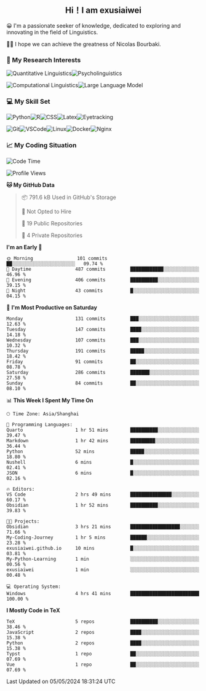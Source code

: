   

## <div align="center">Hi！I am exusiaiwei</div>  

😀 I'm a passionate seeker of knowledge, dedicated to exploring and innovating in the field of Linguistics.

🙋‍♂️ I hope we can achieve the greatness of Nicolas Bourbaki.

### 🔬 My Research Interests  

![Quantitative Linguistics](https://img.shields.io/badge/Quantitative%20Linguistics-%230072CC.svg?&style=for-the-badge&logo=appveyor&logoColor=white)![Psycholinguistics](https://img.shields.io/badge/Psycholinguistics-%2301a3a1.svg?&style=for-the-badge&logo=AWS%20Amplify&logoColor=white)

![Computational Linguistics](https://img.shields.io/badge/Computational%20Linguistics-%231877F2.svg?&style=for-the-badge&logo=Markdown&logoColor=white)![Large Language Model](https://img.shields.io/badge/Large%20Language%20Model-%23F76300.svg?&style=for-the-badge&logo=Android&logoColor=white)

### 💻 My Skill Set

![Python](https://img.shields.io/badge/Python-%2314354C.svg?style=for-the-badge&logo=python&logoColor=white&color=2AB3E3)![R](https://img.shields.io/badge/-R-276DC3?style=for-the-badge&logo=r&logoColor=white)![CSS](https://img.shields.io/badge/-CSS-1572B6?style=for-the-badge&logo=css3&logoColor=white)![Latex](https://img.shields.io/badge/-Latex-008080?style=for-the-badge&logo=latex&logoColor=white)![Eyetracking](https://img.shields.io/badge/Eyetracking-%230078D6?style=for-the-badge&logo=SearXNG&logoColor=#3050FF)

![Git](https://img.shields.io/badge/-Git-F05032?style=for-the-badge&logo=git&logoColor=white)![VSCode](https://img.shields.io/badge/-VSCode-007ACC?style=for-the-badge&logo=visual-studio-code&logoColor=white)![Linux](https://img.shields.io/badge/-Linux-FCC624?style=for-the-badge&logo=linux&logoColor=black)![Docker](https://img.shields.io/badge/-Docker-2496ED?style=for-the-badge&logo=docker&logoColor=white)![Nginx](https://img.shields.io/badge/-Nginx-009639?style=for-the-badge&logo=nginx&logoColor=white)

### 📈 My Coding Situation

<!--START_SECTION:waka-->
![Code Time](http://img.shields.io/badge/Code%20Time-120%20hrs%2059%20mins-blue)

![Profile Views](http://img.shields.io/badge/Profile%20Views-0-blue)

**🐱 My GitHub Data** 

> 📦 791.6 kB Used in GitHub's Storage 
 > 
> 🚫 Not Opted to Hire
 > 
> 📜 19 Public Repositories 
 > 
> 🔑 4 Private Repositories 
 > 
**I'm an Early 🐤** 

```text
🌞 Morning                101 commits         ██░░░░░░░░░░░░░░░░░░░░░░░   09.74 % 
🌆 Daytime                487 commits         ████████████░░░░░░░░░░░░░   46.96 % 
🌃 Evening                406 commits         ██████████░░░░░░░░░░░░░░░   39.15 % 
🌙 Night                  43 commits          █░░░░░░░░░░░░░░░░░░░░░░░░   04.15 % 
```
📅 **I'm Most Productive on Saturday** 

```text
Monday                   131 commits         ███░░░░░░░░░░░░░░░░░░░░░░   12.63 % 
Tuesday                  147 commits         ████░░░░░░░░░░░░░░░░░░░░░   14.18 % 
Wednesday                107 commits         ███░░░░░░░░░░░░░░░░░░░░░░   10.32 % 
Thursday                 191 commits         █████░░░░░░░░░░░░░░░░░░░░   18.42 % 
Friday                   91 commits          ██░░░░░░░░░░░░░░░░░░░░░░░   08.78 % 
Saturday                 286 commits         ███████░░░░░░░░░░░░░░░░░░   27.58 % 
Sunday                   84 commits          ██░░░░░░░░░░░░░░░░░░░░░░░   08.10 % 
```


📊 **This Week I Spent My Time On** 

```text
🕑︎ Time Zone: Asia/Shanghai

💬 Programming Languages: 
Quarto                   1 hr 51 mins        ██████████░░░░░░░░░░░░░░░   39.47 % 
Markdown                 1 hr 42 mins        █████████░░░░░░░░░░░░░░░░   36.44 % 
Python                   52 mins             █████░░░░░░░░░░░░░░░░░░░░   18.80 % 
Nushell                  6 mins              █░░░░░░░░░░░░░░░░░░░░░░░░   02.41 % 
JSON                     6 mins              █░░░░░░░░░░░░░░░░░░░░░░░░   02.16 % 

🔥 Editors: 
VS Code                  2 hrs 49 mins       ███████████████░░░░░░░░░░   60.17 % 
Obsidian                 1 hr 52 mins        ██████████░░░░░░░░░░░░░░░   39.83 % 

🐱‍💻 Projects: 
Obsidian                 3 hrs 21 mins       ██████████████████░░░░░░░   71.66 % 
My-Coding-Journey        1 hr 5 mins         ██████░░░░░░░░░░░░░░░░░░░   23.28 % 
exusiaiwei.github.io     10 mins             █░░░░░░░░░░░░░░░░░░░░░░░░   03.81 % 
My-Python-Learning       1 min               ░░░░░░░░░░░░░░░░░░░░░░░░░   00.56 % 
exusiaiwei               1 min               ░░░░░░░░░░░░░░░░░░░░░░░░░   00.48 % 

💻 Operating System: 
Windows                  4 hrs 41 mins       █████████████████████████   100.00 % 
```

**I Mostly Code in TeX** 

```text
TeX                      5 repos             ██████████░░░░░░░░░░░░░░░   38.46 % 
JavaScript               2 repos             ████░░░░░░░░░░░░░░░░░░░░░   15.38 % 
Python                   2 repos             ████░░░░░░░░░░░░░░░░░░░░░   15.38 % 
Typst                    1 repo              ██░░░░░░░░░░░░░░░░░░░░░░░   07.69 % 
Vue                      1 repo              ██░░░░░░░░░░░░░░░░░░░░░░░   07.69 % 
```




 Last Updated on 05/05/2024 18:31:24 UTC
<!--END_SECTION:waka-->
